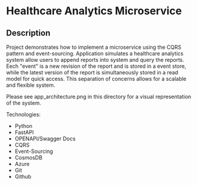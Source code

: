 # Healthcare Analytics Microservice

## Description

Project demonstrates how to implement a microservice using the CQRS pattern and event-sourcing. Application simulates a healthcare analytics system allow users to append reports into system and query the reports. Eech "event" is a new revision of the report and is stored in a event store, while the latest version of the report is simultaneously stored in a read model for quick access. This separation of concerns allows for a scalable and flexible system.

Please see app_architecture.png in this directory for a visual representation of the system.

Technologies:
- Python
- FastAPI
- OPENAPI/Swagger Docs
- CQRS
- Event-Sourcing
- CosmosDB
- Azure
- Git
- Github